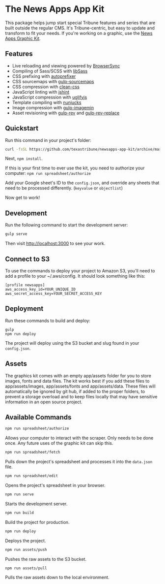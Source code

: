 # The News Apps App Kit

This package helps jump start special Tribune features and series that are built outside the regular CMS. It's Tribune-centric, but easy to update and transform to fit your needs. If you're working on a graphic, use the [News Apps Graphic Kit](https://github.com/texastribune/newsapps-graphic-kit).

## Features

- Live reloading and viewing powered by [BrowserSync](http://www.browsersync.io/)
- Compiling of Sass/SCSS with [libSass](http://sass-lang.com/libsass)
- CSS prefixing with [autoprefixer](https://github.com/postcss/autoprefixer)
- CSS sourcemaps with [gulp-sourcemaps](https://www.npmjs.com/package/gulp-sourcemaps)
- CSS compression with [clean-css](https://github.com/jakubpawlowicz/clean-css)
- JavaScript linting with [jshint](http://jshint.com/)
- JavaScript compression with [uglifyjs](https://github.com/mishoo/UglifyJS2)
- Template compiling with [nunjucks](http://mozilla.github.io/nunjucks/)
- Image compression with [gulp-imagemin](https://github.com/sindresorhus/gulp-imagemin)
- Asset revisioning with [gulp-rev](https://github.com/sindresorhus/gulp-rev) and [gulp-rev-replace](https://github.com/jamesknelson/gulp-rev-replace)

## Quickstart

Run this command in your project's folder:

```sh
curl -fsSL https://github.com/texastribune/newsapps-app-kit/archive/master.tar.gz | tar -xz --strip-components=1
```

Next, `npm install`.

If this is your first time to ever use the kit, you need to authorize your computer: `npm run spreadsheet/authorize`

Add your Google sheet's ID to the `config.json`, and override any sheets that need to be processed differently. (`keyvalue` or `objectlist`)

Now get to work!

## Development

Run the following command to start the development server:

```sh
gulp serve
```

Then visit [http://localhost:3000]() to see your work.

## Connect to S3

To use the commands to deploy your project to Amazon S3, you'll need to add a profile to your ~/.aws/config. It should look something like this:

```
[profile newsapps]
aws_access_key_id=YOUR_UNIQUE_ID
aws_secret_access_key=YOUR_SECRET_ACCESS_KEY
```

## Deployment

Run these commands to build and deploy:

```
gulp
npm run deploy
```

The project will deploy using the S3 bucket and slug found in your `config.json`.

## Assets

The graphics kit comes with an empty app/assets folder for you to store images, fonts and data files. The kit works best if you add these files to app/assets/images, app/assets/fonts and app/assets/data. These files will automatically be ignored by git hub, if added to the proper folders, to prevent a storage overload and to keep files locally that may have sensitive information in an open source project.

## Available Commands

```sh
npm run spreadsheet/authorize
```
Allows your computer to interact with the scraper. Only needs to be done once. Any future uses of the graphic kit can skip this.

```sh
npm run spreadsheet/fetch
```
Pulls down the project's spreadsheet and processes it into the `data.json` file.

```sh
npm run spreadsheet/edit
```
Opens the project's spreadsheet in your browser.

```sh
npm run serve
```
Starts the development server.

```sh
npm run build
```
Build the project for production.

```sh
npm run deploy
```
Deploys the project.

```sh
npm run assets/push
```
Pushes the raw assets to the S3 bucket.

```sh
npm run assets/pull
```
Pulls the raw assets down to the local environment.
